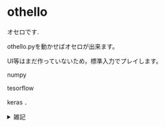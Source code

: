 # othello
オセロです.

othello.pyを動かせばオセロが出来ます。

UI等はまだ作っていないため，標準入力でプレイします。

numpy

tesorflow

keras
．
<details>
<summary>雑記</summary>
<pre>
<code>
概要：
alphazeroの仕組みを用いたオセロプログラムは本プログラム以外にも多数存在している．
alphazeroは一般的な二人零和有限確定完全情報ゲームの全てに適応できる高い汎用性が評価されている．
しかし，オセロプログラムを考えた場合，使える情報は増える．
よって、終盤ソルバーとalphazeroを組み合わせたプログラムを作ろうというのが本プログラムである．
終盤ソルバーと組み合わせる利点は三つほどある
1、そもそも終盤ソルバーによるものは必ず最適解なため，終盤に強くなる
  →純粋に強くなる
2、終盤を学習に入れないため，序中盤に特化したネットワークになることが期待される
  →オセロは序中盤は着手可能手が多い方が良いが最終的な評価は石の数になるため，切り分けが効果的だったりする
3、完璧な学習データを複製できる
  →ソルバーで出た答えは最適解であるため，policyネットやvalueネットに最適解を入れることが出来る
これらの理由から終盤ソルバーを利用したalphazeroを作成してみた．

仕様：
100回ゲームを行い学習用データを用意する．ソルバーは最後の12手前から行い，学習用データとして，上位四分の一程度の手(2～４手)を複製して保存する．
また，回転での複製も行う．結果として100回のゲームは大体2400回のゲーム数程度に出来る．なお，MCTSの回数は200回，最初の6手はランダムとしている．
ネットワークはresnetで，ブロック数8，フィルタ数64で作成している．
基本的には8×8全ての情報を使った畳み込みを行う場合は3＊3カーネルが8つあれば足りる．resnetはスキップコネクトがあるため深くした方が良いには良い
トレーニングにはオプティマイザーをadam，レートを1e-5で計算する．
結果と展望：
結果は現時点ではかなり弱い．
弱い原因は
・自分の環境では学習がほとんど出来ていない．
・高速化が図れず，読みが浅すぎる．
である．
C等で最適化を行えばソルバーはあと200倍程度，モンテカルロツリーの計算は20倍程度速くできると思われる．
また，高速化を図る面で、alphazeroと同じresnetではなく，efficientnetを使うことを考えている．
今のところはこんなところである．
</code>
</pre>
</details>
